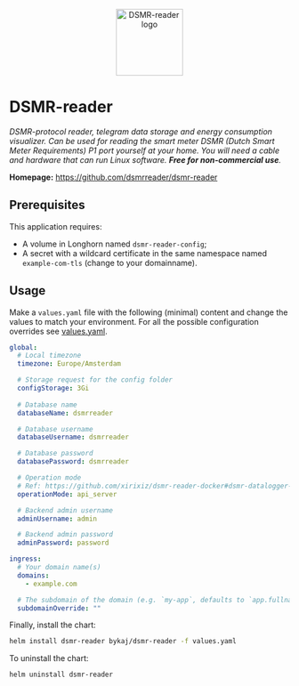 <p align="center">
    <img src="https://cdn.jsdelivr.net/gh/selfhst/icons/png/dsmr-reader.png" height="120" alt="DSMR-reader logo">
</p>

# DSMR-reader
*DSMR-protocol reader, telegram data storage and energy consumption visualizer. 
Can be used for reading the smart meter DSMR (Dutch Smart Meter Requirements) P1 port yourself at your home. 
You will need a cable and hardware that can run Linux software. 
**Free for non-commercial use**.*

**Homepage:** <https://github.com/dsmrreader/dsmr-reader>

## Prerequisites
This application requires:
- A volume in Longhorn named `dsmr-reader-config`;
- A secret with a wildcard certificate in the same namespace named `example-com-tls` (change to your domainname).

## Usage
Make a `values.yaml` file with the following (minimal) content and change the values to match your environment. For all the possible configuration overrides see [values.yaml](https://github.com/ByKaj/helm/blob/main/charts/dsmr-reader/values.yaml).
```yaml
global:
  # Local timezone
  timezone: Europe/Amsterdam

  # Storage request for the config folder
  configStorage: 3Gi
  
  # Database name
  databaseName: dsmrreader

  # Database username
  databaseUsername: dsmrreader

  # Database password
  databasePassword: dsmrreader

  # Operation mode
  # Ref: https://github.com/xirixiz/dsmr-reader-docker#dsmr-datalogger-related 
  operationMode: api_server

  # Backend admin username
  adminUsername: admin

  # Backend admin password
  adminPassword: password

ingress:
  # Your domain name(s)
  domains: 
    - example.com

  # The subdomain of the domain (e.g. `my-app`, defaults to `app.fullname`)
  subdomainOverride: ""
```

Finally, install the chart:
```bash
helm install dsmr-reader bykaj/dsmr-reader -f values.yaml
```
To uninstall the chart:
```bash
helm uninstall dsmr-reader
```